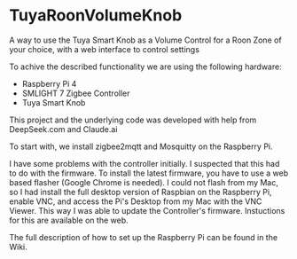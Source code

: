 # TuyaRoonVolumeKnob
A way to use the Tuya Smart Knob as a Volume Control for a Roon Zone of your choice, with a web interface to control settings

To achive the described functionality we are using the following hardware:

- Raspberry Pi 4
- SMLIGHT 7 Zigbee Controller
- Tuya Smart Knob

This project and the underlying code was developed with help from DeepSeek.com and Claude.ai

To start with, we install zigbee2mqtt and Mosquitty on the Raspberry Pi.

I have some problems with the controller initially. I suspected that this had to do with the firmware. To install the latest firmware, you have to use a web based flasher (Google Chrome is needed). I could not flash from my Mac, so I had install the full desktop version of Raspbian on the Raspberry Pi, enable VNC, and access the Pi's Desktop from my Mac with the VNC Viewer. This way I was able to update the Controller's firmware. Instuctions for this are available on the web.

The full description of how to set up the Raspberry Pi can be found in the Wiki.
